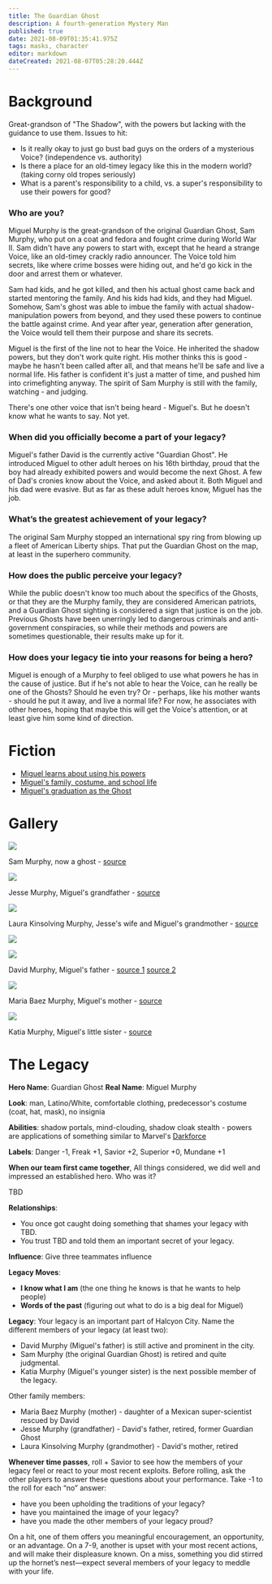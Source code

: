 ```yaml
---
title: The Guardian Ghost
description: A fourth-generation Mystery Man
published: true
date: 2021-08-09T01:35:41.975Z
tags: masks, character
editor: markdown
dateCreated: 2021-08-07T05:28:20.444Z
---
```


# Background
Great-grandson of "The Shadow", with the powers but lacking with the guidance to use them. Issues to hit:

* Is it really okay to just go bust bad guys on the orders of a mysterious Voice? (independence vs. authority)
* Is there a place for an old-timey legacy like this in the modern world? (taking corny old tropes seriously)
* What is a parent's responsibility to a child, vs. a super's responsibility to use their powers for good?

### Who are you?

Miguel Murphy is the great-grandson of the original Guardian Ghost, Sam Murphy, who put on a coat and fedora and fought crime during World War II. Sam didn't have any powers to start with, except that he heard a strange Voice, like an old-timey crackly radio announcer. The Voice told him secrets, like where crime bosses were hiding out, and he'd go kick in the door and arrest them or whatever.

Sam had kids, and he got killed, and then his actual ghost came back and started mentoring the family. And his kids had kids, and they had Miguel. Somehow, Sam's ghost was able to imbue the family with actual shadow-manipulation powers from beyond, and they used these powers to continue the battle against crime. And year after year, generation after generation, the Voice would tell them their purpose and share its secrets.

Miguel is the first of the line not to hear the Voice. He inherited the shadow powers, but they don't work quite right. His mother thinks this is good - maybe he hasn't been called after all, and that means he'll be safe and live a normal life. His father is confident it's just a matter of time, and pushed him into crimefighting anyway. The spirit of Sam Murphy is still with the family, watching - and judging.

There's one other voice that isn't being heard - Miguel's. But he doesn't know what he wants to say. Not yet.

### When did you officially become a part of your legacy?

Miguel's father David is the currently active "Guardian Ghost". He introduced Miguel to other adult heroes on his 16th birthday, proud that the boy had already exhibited powers and would become the next Ghost. A few of Dad's cronies know about the Voice, and asked about it. Both Miguel and his dad were evasive. But as far as these adult heroes know, Miguel has the job.

### What’s the greatest achievement of your legacy?

The original Sam Murphy stopped an international spy ring from blowing up a fleet of American Liberty ships. That put the Guardian Ghost on the map, at least in the superhero community.

### How does the public perceive your legacy?

While the public doesn't know too much about the specifics of the Ghosts, or that they are the Murphy family, they are considered American patriots, and a Guardian Ghost sighting is considered a sign that justice is on the job. Previous Ghosts have been unerringly led to dangerous criminals and anti-government conspiracies, so while their methods and powers are sometimes questionable, their results make up for it.

### How does your legacy tie into your reasons for being a hero?

Miguel is enough of a Murphy to feel obliged to use what powers he has in the cause of justice. But if he's not able to hear the Voice, can he really be one of the Ghosts? Should he even try? Or - perhaps, like his mother wants - should he put it away, and live a normal life? For now, he associates with other heroes, hoping that maybe this will get the Voice's attention, or at least give him some kind of direction.

# Fiction
* [Miguel learns about using his powers](lesson-1)
* [Miguel's family, costume, and school life](lesson-2)
* [Miguel's graduation as the Ghost](lesson-3)
# Gallery
![](/uploads/guardian-ghost/sam-murphy.jpg)

Sam Murphy, now a ghost - [source](http://crypticchroniclespodcast.com/entity-week-hat-man/)

![](/uploads/guardian-ghost/jesse-murphy.png)

Jesse Murphy, Miguel's grandfather - [source](https://ghostreconwildlands.gamepedia.com/El_Yayo)

![](/uploads/guardian-ghost/laura-kinsolving-murphy.jpg)

Laura Kinsolving Murphy, Jesse's wife and Miguel's grandmother - [source](https://deskgram.net/p/1034347967936794377_1338775322)

![](/uploads/guardian-ghost/david-murphy.jpg)

![](/uploads/guardian-ghost/david-murphy-2.jpg)

David Murphy, Miguel's father - [source 1](https://intothefrayradio.com/Episodes/itf-66-hatman/) [source 2](https://mastodon.art/@DaphneDraws/100579668015662901)

![](/uploads/guardian-ghost/maria-baez-murphy.jpg)

Maria Baez Murphy, Miguel's mother - [source](https://storgram.com/post/Buld1cUHrft)

![](/uploads/guardian-ghost/katia-murphy.jpg)

Katia Murphy, Miguel's little sister - [source](https://www.redbubble.com/people/nattalyara/works/28242905-teenager-girls-shadow-dog)
# The Legacy
**Hero Name**: Guardian Ghost
**Real Name**: Miguel Murphy

**Look**: man, Latino/White, comfortable clothing, predecessor's costume (coat, hat, mask), no insignia

**Abilities**: shadow portals, mind-clouding, shadow cloak stealth - powers are applications of something similar to Marvel's [Darkforce](https://en.wikipedia.org/wiki/Darkforce)

**Labels**: Danger -1, Freak +1, Savior +2, Superior +0, Mundane +1

**When our team first came together**, All things considered, we did well and impressed an established hero. Who was it?

TBD

**Relationships**:

* You once got caught doing something that shames your legacy with TBD.
* You trust TBD and told them an important secret of your legacy.

**Influence**: Give three teammates influence

**Legacy Moves**:

* **I know what I am** (the one thing he knows is that he wants to help people)
* **Words of the past** (figuring out what to do is a big deal for Miguel)

**Legacy**: Your legacy is an important part of Halcyon City. Name the different members of your legacy (at least two):

* David Murphy (Miguel's father) is still active and prominent in the city.
* Sam Murphy (the original Guardian Ghost) is retired and quite judgmental.
* Katia Murphy (Miguel's younger sister) is the next possible member of the legacy.

Other family members:

* Maria Baez Murphy (mother) - daughter of a Mexican super-scientist rescued by David
* Jesse Murphy (grandfather) - David's father, retired, former Guardian Ghost
* Laura Kinsolving Murphy (grandmother) - David's mother, retired

**Whenever time passes**, roll + Savior to see how the members of your legacy feel or react to your most recent exploits. Before rolling, ask the other players to answer these questions about your performance. Take -1 to the roll for each “no” answer:

* have you been upholding the traditions of your legacy?
* have you maintained the image of your legacy?
* have you made the other members of your legacy proud?

On a hit, one of them offers you meaningful encouragement, an opportunity, or an advantage. On a 7-9, another is upset with your most recent actions, and will make their displeasure known. On a miss, something you did stirred up the hornet’s nest—expect several members of your legacy to meddle with your life.